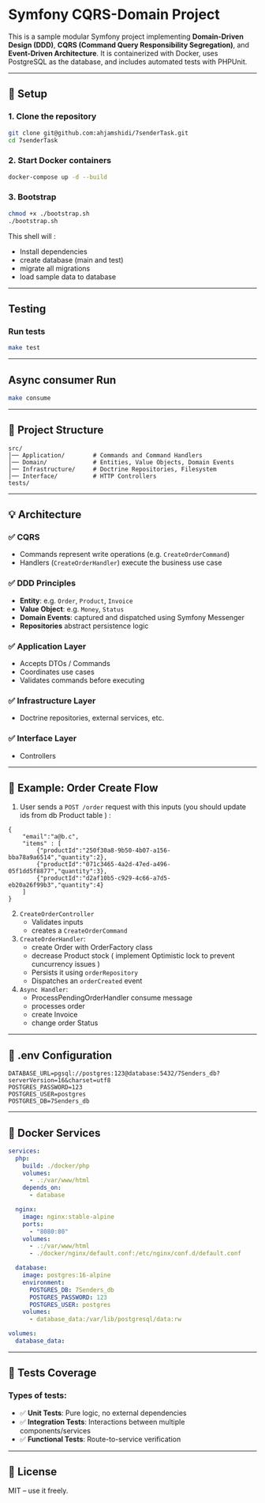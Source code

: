 # Symfony CQRS-Domain Project

This is a sample modular Symfony project implementing **Domain-Driven Design (DDD)**, **CQRS (Command Query Responsibility Segregation)**, and **Event-Driven Architecture**. It is containerized with Docker, uses PostgreSQL as the database, and includes automated tests with PHPUnit.

---

## 🚀 Setup

### 1. Clone the repository

```bash
git clone git@github.com:ahjamshidi/7senderTask.git
cd 7senderTask
```

### 2. Start Docker containers

```bash
docker-compose up -d --build
```

### 3. Bootstrap

```bash
chmod +x ./bootstrap.sh
./bootstrap.sh
```
This shell will :
- Install dependencies
- create database (main and test)
- migrate all migrations
- load sample data to database

---

##  Testing

###  Run tests

```bash
make test
```

---
##  Async consumer Run
```bash
make consume
```
---

## 🧱 Project Structure

```
src/
│── Application/        # Commands and Command Handlers
│── Domain/             # Entities, Value Objects, Domain Events
│── Infrastructure/     # Doctrine Repositories, Filesystem
│── Interface/          # HTTP Controllers
tests/
```

---

## 💡 Architecture

### ✅ CQRS

- Commands represent write operations (e.g. `CreateOrderCommand`)
- Handlers (`CreateOrderHandler`) execute the business use case

### ✅ DDD Principles

- **Entity**: e.g. `Order`, `Product`, `Invoice`
- **Value Object**: e.g. `Money`, `Status`
- **Domain Events**: captured and dispatched using Symfony Messenger
- **Repositories** abstract persistence logic

### ✅ Application Layer

- Accepts DTOs / Commands
- Coordinates use cases
- Validates commands before executing

### ✅ Infrastructure Layer

- Doctrine repositories, external services, etc.

### ✅ Interface Layer

- Controllers
---

## 📁 Example: Order Create Flow

1. User sends a `POST /order` request with this inputs (you should update ids from db Product table ) : 
```env
{
    "email":"a@b.c",
    "items" : [
        {"productId":"250f30a8-9b50-4b07-a156-bba78a9a6514","quantity":2},
        {"productId":"071c3465-4a2d-47ed-a496-05f1dd5f8877","quantity":3},
        {"productId":"d2af10b5-c929-4c66-a7d5-eb20a26f99b3","quantity":4}
    ]
}
```
2. `CreateOrderController` 
    - Validates inputs
    - creates a `CreateOrderCommand`
3. `CreateOrderHandler`:
   - create Order with OrderFactory class
   - decrease Product stock ( implement Optimistic lock to prevent cuncurrency issues )
   - Persists it using `orderRepository`
   - Dispatches an `orderCreated` event
4. `Async Handler`:
    - ProcessPendingOrderHandler consume message
    - processes order
    - create Invoice
    - change order Status 

---

## 📄 .env Configuration

```env
DATABASE_URL=pgsql://postgres:123@database:5432/7Senders_db?serverVersion=16&charset=utf8
POSTGRES_PASSWORD=123
POSTGRES_USER=postgres
POSTGRES_DB=7Senders_db
```

---

## 🐘 Docker Services

```yaml
services:
  php:
    build: ./docker/php
    volumes:
      - .:/var/www/html
    depends_on:
      - database

  nginx:
    image: nginx:stable-alpine
    ports:
      - "8080:80"
    volumes:
      - .:/var/www/html
      - ./docker/nginx/default.conf:/etc/nginx/conf.d/default.conf

  database:
    image: postgres:16-alpine
    environment:
      POSTGRES_DB: 7Senders_db
      POSTGRES_PASSWORD: 123
      POSTGRES_USER: postgres
    volumes:
      - database_data:/var/lib/postgresql/data:rw

volumes:
  database_data:
```

---

## 🧪 Tests Coverage

### Types of tests:

- ✅ **Unit Tests**: Pure logic, no external dependencies
- ✅ **Integration Tests**: Interactions between multiple components/services
- ✅ **Functional Tests**: Route-to-service verification

---

## 🪪 License

MIT – use it freely.

